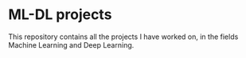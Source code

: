 # ML-DL projects

This repository contains all the projects I have worked on, in the fields Machine Learning and Deep Learning.
